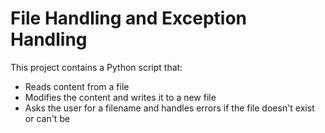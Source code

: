 # File Handling and Exception Handling

This project contains a Python script that:

- Reads content from a file
- Modifies the content and writes it to a new file
- Asks the user for a filename and handles errors if the file doesn't exist or can't be 
